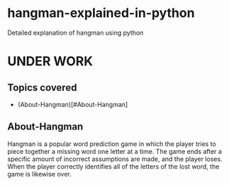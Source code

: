 # hangman-explained-in-python
Detailed explanation of hangman using python 

<h1>UNDER WORK</h1>

## Topics covered
* (About-Hangman)[#About-Hangman]

## About-Hangman
Hangman is a popular word prediction game in which the player tries to piece together a missing word one letter at a time. The game ends after a specific amount of incorrect assumptions are made, and the player loses. When the player correctly identifies all of the letters of the lost word, the game is likewise over. 
